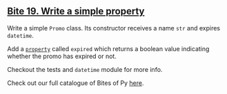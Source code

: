 ## [Bite 19. Write a simple property](https://codechalleng.es/bites/19/)

<p>Write a simple <code>Promo</code> class. Its constructor receives a name <code>str</code> and expires <code>datetime</code>.</p><p>Add a <a href="https://docs.python.org/3/library/functions.html#property" target="_blank"><code>property</code></a> called <code>expired</code> which returns a boolean value indicating whether the promo has expired or not.</p><p>Checkout the tests and <code>datetime</code> module for more info. 

Check out our full catalogue of Bites of Py [here](https://codechalleng.es/bites/catalogue).
